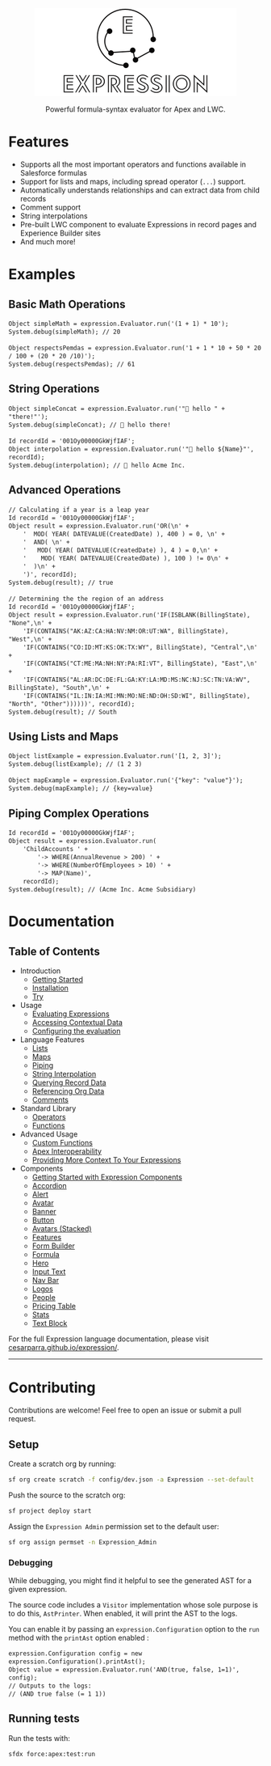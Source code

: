 <div align="center">

<picture>
  <source media="(prefers-color-scheme: dark)" srcset="assets/expression_logo_dark.svg">
  <source media="(prefers-color-scheme: light)" srcset="assets/expression_logo_light.svg">
  <img alt="Expression Logo" src="assets/expression_logo_light.svg" width="400">
</picture>

Powerful formula-syntax evaluator for Apex and LWC.

</div>

# Features

* Supports all the most important operators and functions available in Salesforce formulas
* Support for lists and maps, including spread operator (`...`) support.
* Automatically understands relationships and can extract data from child records
* Comment support
* String interpolations
* Pre-built LWC component to evaluate Expressions in record pages and Experience Builder sites
* And much more!

# Examples

## Basic Math Operations

```apex
Object simpleMath = expression.Evaluator.run('(1 + 1) * 10');
System.debug(simpleMath); // 20

Object respectsPemdas = expression.Evaluator.run('1 + 1 * 10 + 50 * 20 / 100 + (20 * 20 /10)');
System.debug(respectsPemdas); // 61
```

## String Operations

```apex
Object simpleConcat = expression.Evaluator.run('"👋 hello " + "there!"');
System.debug(simpleConcat); // 👋 hello there!

Id recordId = '001Oy00000GkWjfIAF';
Object interpolation = expression.Evaluator.run('"👋 hello ${Name}"', recordId);
System.debug(interpolation); // 👋 hello Acme Inc.
```

## Advanced Operations

```apex
// Calculating if a year is a leap year
Id recordId = '001Oy00000GkWjfIAF';
Object result = expression.Evaluator.run('OR(\n' +
    '  MOD( YEAR( DATEVALUE(CreatedDate) ), 400 ) = 0, \n' +
    '  AND( \n' +
    '   MOD( YEAR( DATEVALUE(CreatedDate) ), 4 ) = 0,\n' +
    '    MOD( YEAR( DATEVALUE(CreatedDate) ), 100 ) != 0\n' +
    '  )\n' +
    ')', recordId);
System.debug(result); // true

// Determining the the region of an address
Id recordId = '001Oy00000GkWjfIAF';
Object result = expression.Evaluator.run('IF(ISBLANK(BillingState), "None",\n' +
    'IF(CONTAINS("AK:AZ:CA:HA:NV:NM:OR:UT:WA", BillingState), "West",\n' +
    'IF(CONTAINS("CO:ID:MT:KS:OK:TX:WY", BillingState), "Central",\n' +
    'IF(CONTAINS("CT:ME:MA:NH:NY:PA:RI:VT", BillingState), "East",\n' +
    'IF(CONTAINS("AL:AR:DC:DE:FL:GA:KY:LA:MD:MS:NC:NJ:SC:TN:VA:WV", BillingState), "South",\n' +
    'IF(CONTAINS("IL:IN:IA:MI:MN:MO:NE:ND:OH:SD:WI", BillingState), "North", "Other"))))))', recordId);
System.debug(result); // South
```

## Using Lists and Maps

```apex
Object listExample = expression.Evaluator.run('[1, 2, 3]');
System.debug(listExample); // (1 2 3)

Object mapExample = expression.Evaluator.run('{"key": "value"}');
System.debug(mapExample); // {key=value}
```

## Piping Complex Operations

```apex
Id recordId = '001Oy00000GkWjfIAF';
Object result = expression.Evaluator.run(
    'ChildAccounts ' +
        '-> WHERE(AnnualRevenue > 200) ' +
        '-> WHERE(NumberOfEmployees > 10) ' +
        '-> MAP(Name)',
    recordId);
System.debug(result); // (Acme Inc. Acme Subsidiary)
```

# Documentation

## Table of Contents

- Introduction
    - [Getting Started](https://cesarparra.github.io/expression/)
    - [Installation](https://cesarparra.github.io/expression/docs/installation)
    - [Try](https://cesarparra.github.io/expression/docs/try)
- Usage
    - [Evaluating Expressions](https://cesarparra.github.io/expression/docs/usage)
    - [Accessing Contextual Data](https://cesarparra.github.io/expression/docs/accessing-contextual-data)
    - [Configuring the evaluation](https://cesarparra.github.io/expression/docs/configuring-the-evaluation)
- Language Features
    - [Lists](https://cesarparra.github.io/expression/docs/lists)
    - [Maps](https://cesarparra.github.io/expression/docs/maps)
    - [Piping](https://cesarparra.github.io/expression/docs/piping)
    - [String Interpolation](https://cesarparra.github.io/expression/docs/string-interpolation)
    - [Querying Record Data](https://cesarparra.github.io/expression/docs/querying-record-data)
    - [Referencing Org Data](https://cesarparra.github.io/expression/docs/referencing-org-data)
    - [Comments](https://cesarparra.github.io/expression/docs/comments)
- Standard Library
    - [Operators](https://cesarparra.github.io/expression/docs/operators)
    - [Functions](https://cesarparra.github.io/expression/docs/functions)
- Advanced Usage
    - [Custom Functions](https://cesarparra.github.io/expression/docs/custom-functions)
    - [Apex Interoperability](https://cesarparra.github.io/expression/docs/apex-interoperability)
    - [Providing More Context To Your Expressions](https://cesarparra.github.io/expression/docs/more-context)
- Components
    - [Getting Started with Expression Components](https://cesarparra.github.io/expression/docs/components/getting-started)
    - [Accordion](https://cesarparra.github.io/expression/docs/components/accordion)
    - [Alert](https://cesarparra.github.io/expression/docs/components/alert)
    - [Avatar](https://cesarparra.github.io/expression/docs/components/avatar)
    - [Banner](https://cesarparra.github.io/expression/docs/components/banner)
    - [Button](https://cesarparra.github.io/expression/docs/components/button)
    - [Avatars (Stacked)](https://cesarparra.github.io/expression/docs/components/stacked-avatars)
    - [Features](https://cesarparra.github.io/expression/docs/components/features)
    - [Form Builder](https://cesarparra.github.io/expression/docs/components/form-builder)
    - [Formula](https://cesarparra.github.io/expression/docs/components/formula)
    - [Hero](https://cesarparra.github.io/expression/docs/components/hero)
    - [Input Text](https://cesarparra.github.io/expression/docs/components/input-text)
    - [Nav Bar](https://cesarparra.github.io/expression/docs/components/nav-bar)
    - [Logos](https://cesarparra.github.io/expression/docs/components/logos)
    - [People](https://cesarparra.github.io/expression/docs/components/people)
    - [Pricing Table](https://cesarparra.github.io/expression/docs/components/pricing-table)
    - [Stats](https://cesarparra.github.io/expression/docs/components/stats)
    - [Text Block](https://cesarparra.github.io/expression/docs/components/text-block)

For the full Expression language documentation,
please visit [cesarparra.github.io/expression/](https://cesarparra.github.io/expression/).

---

# Contributing

Contributions are welcome! Feel free to open an issue or submit a pull request.

## Setup

Create a scratch org by running:

```bash
sf org create scratch -f config/dev.json -a Expression --set-default
```

Push the source to the scratch org:

```bash
sf project deploy start
```

Assign the `Expression Admin` permission set to the default user:

```bash
sf org assign permset -n Expression_Admin
```

### Debugging

While debugging, you might find it helpful to see the generated AST for
a given expression.

The source code includes a `Visitor` implementation
whose sole purpose is to do this, `AstPrinter`. When enabled, it will
print the AST to the logs.

You can enable it by passing an `expression.Configuration` option to the `run`
method with the `printAst` option enabled :

```apex
expression.Configuration config = new expression.Configuration().printAst();
Object value = expression.Evaluator.run('AND(true, false, 1=1)', config);
// Outputs to the logs:
// (AND true false (= 1 1))
```

## Running tests

Run the tests with:

```bash
sfdx force:apex:test:run
```

